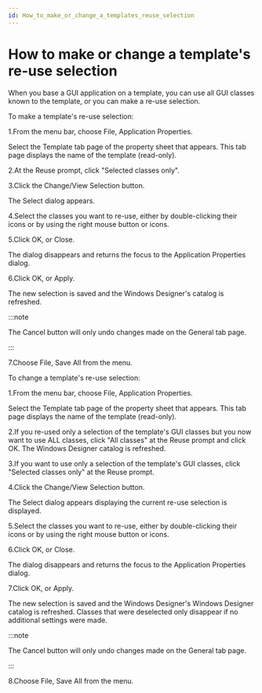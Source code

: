 ```yaml
---
id: How_to_make_or_change_a_templates_reuse_selection
---
```


# How to make or change a template's re-use selection

When you base a GUI application on a template, you can use all GUI classes known to the template, or you can make a re-use selection.

To make a template's re-use selection:

1.From the menu bar, choose File, Application Properties.

Select the Template tab page of the property sheet that appears. This tab page displays the name of the template (read-only).

2.At the Reuse prompt, click "Selected classes only".

3.Click the Change/View Selection button.

The Select dialog appears.

4.Select the classes you want to re-use, either by double-clicking their icons or by using the right mouse button or icons.

5.Click OK, or Close.

The dialog disappears and returns the focus to the Application Properties dialog.

6.Click OK, or Apply.

The new selection is saved and the Windows Designer's catalog is refreshed.


:::note

The Cancel button will only undo changes made on the General tab page.

:::

7.Choose File, Save All from the menu.

To change a template's re-use selection:

1.From the menu bar, choose File, Application Properties.

Select the Template tab page of the property sheet that appears. This tab page displays the name of the template (read-only).

2.If you re-used only a selection of the template's GUI classes but you now want to use ALL classes, click "All classes" at the Reuse prompt and click OK. The Windows Designer catalog is refreshed.

3.If you want to use only a selection of the template's GUI classes, click "Selected classes only" at the Reuse prompt.

4.Click the Change/View Selection button.

The Select dialog appears displaying the current re-use selection is displayed.

5.Select the classes you want to re-use, either by double-clicking their icons or by using the right mouse button or icons.

6.Click OK, or Close.

The dialog disappears and returns the focus to the Application Properties dialog.

7.Click OK, or Apply.

The new selection is saved and the Windows Designer's Windows Designer catalog is refreshed. Classes that were deselected only disappear if no additional settings were made.


:::note

The Cancel button will only undo changes made on the General tab page.

:::

8.Choose File, Save All from the menu.